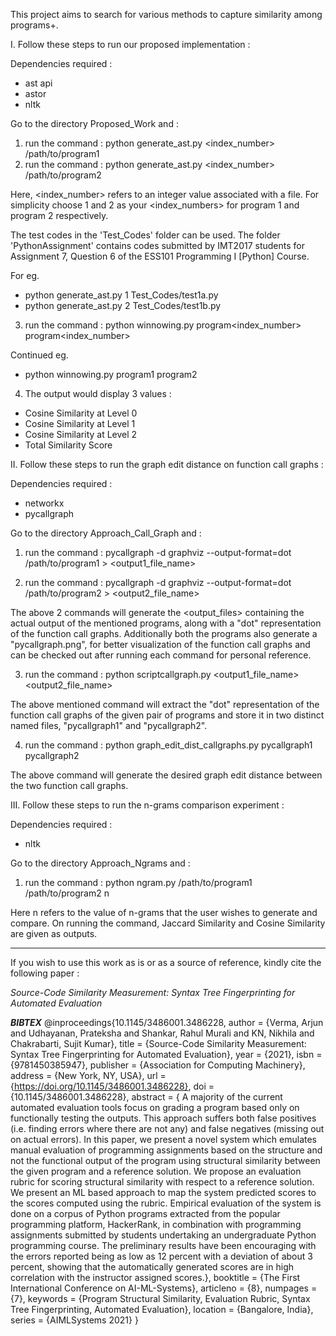 This project aims to search for various methods to capture similarity among programs+. 

I. Follow these steps to run our proposed implementation :

Dependencies required :
- ast api
- astor
- nltk

Go to the directory Proposed_Work and :

1) run the command : python generate_ast.py <index_number> /path/to/program1
2) run the command : python generate_ast.py <index_number> /path/to/program2

Here, <index_number> refers to an integer value associated with a file. For simplicity choose 1 and 2 as your <index_numbers> for program 1 and program 2 respectively.

The test codes in the 'Test_Codes' folder can be used. The folder 'PythonAssignment' contains codes submitted by IMT2017 students for Assignment 7, Question 6 of the ESS101 Programming I [Python] Course.

For eg.

- python generate_ast.py 1 Test_Codes/test1a.py
- python generate_ast.py 2 Test_Codes/test1b.py

3) run the command : python winnowing.py program<index_number> program<index_number>

Continued eg.

- python winnowing.py program1 program2

4) The output would display 3 values :

- Cosine Similarity at Level 0
- Cosine Similarity at Level 1
- Cosine Similarity at Level 2 
- Total Similarity Score

II. Follow these steps to run the graph edit distance on function call graphs :

Dependencies required :
- networkx
- pycallgraph

Go to the directory Approach_Call_Graph and :

1) run the command : pycallgraph -d graphviz --output-format=dot /path/to/program1 > <output1_file_name>

2) run the command : pycallgraph -d graphviz --output-format=dot /path/to/program2 > <output2_file_name>

The above 2 commands will generate the <output_files> containing the actual output of the mentioned programs, along with a "dot" representation of the function call graphs. Additionally both the programs also generate a "pycallgraph.png", for better visualization of the function call graphs and can be checked out after running each command for personal reference.

3) run the command : python scriptcallgraph.py <output1_file_name> <output2_file_name>

The above mentioned command will extract the "dot" representation of the function call graphs of the given pair of programs and store it in two distinct named files, "pycallgraph1" and "pycallgraph2".  

4) run the command : python graph_edit_dist_callgraphs.py pycallgraph1 pycallgraph2

The above command will generate the desired graph edit distance between the two function call graphs.

III. Follow these steps to run the n-grams comparison experiment :

Dependencies required :
- nltk

Go to the directory Approach_Ngrams and :

1) run the command : python ngram.py /path/to/program1 /path/to/program2 n

Here n refers to the value of n-grams that the user wishes to generate and compare.
On running the command, Jaccard Similarity and Cosine Similarity are given as outputs.

-------------------------------------------------------------------------------------------------

If you wish to use this work as is or as a source of reference, kindly cite the following paper : 

_Source-Code Similarity Measurement: Syntax Tree Fingerprinting for Automated Evaluation_

**_BIBTEX_**
@inproceedings{10.1145/3486001.3486228,
author = {Verma, Arjun and Udhayanan, Prateksha and Shankar, Rahul Murali and KN, Nikhila and Chakrabarti, Sujit Kumar},
title = {Source-Code Similarity Measurement: Syntax Tree Fingerprinting for Automated Evaluation},
year = {2021},
isbn = {9781450385947},
publisher = {Association for Computing Machinery},
address = {New York, NY, USA},
url = {https://doi.org/10.1145/3486001.3486228},
doi = {10.1145/3486001.3486228},
abstract = { A majority of the current automated evaluation tools focus on grading a program based only on functionally testing the outputs. This approach suffers both false positives (i.e. finding errors where there are not any) and false negatives (missing out on actual errors). In this paper, we present a novel system which emulates manual evaluation of programming assignments based on the structure and not the functional output of the program using structural similarity between the given program and a reference solution. We propose an evaluation rubric for scoring structural similarity with respect to a reference solution. We present an ML based approach to map the system predicted scores to the scores computed using the rubric. Empirical evaluation of the system is done on a corpus of Python programs extracted from the popular programming platform, HackerRank, in combination with programming assignments submitted by students undertaking an undergraduate Python programming course. The preliminary results have been encouraging with the errors reported being as low as 12 percent with a deviation of about 3 percent, showing that the automatically generated scores are in high correlation with the instructor assigned scores.},
booktitle = {The First International Conference on AI-ML-Systems},
articleno = {8},
numpages = {7},
keywords = {Program Structural Similarity, Evaluation Rubric, Syntax Tree Fingerprinting, Automated Evaluation},
location = {Bangalore, India},
series = {AIMLSystems 2021}
} 
